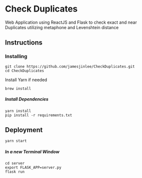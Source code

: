 # Check Duplicates


Web Application using ReactJS and Flask to check exact and near Duplicates utilizing metaphone and Levenshtein distance

## Instructions

### Installing
```
git clone https://github.com/jamesjinlee/CheckDuplicates.git
cd CheckDuplicates
```
Install Yarn if needed
```
brew install
```
##### Install Dependencies

```
yarn install
pip install -r requirements.txt
```

## Deployment
```
yarn start
```
##### In a new Terminal Window
```
cd server
export FLASK_APP=server.py
flask run
```
